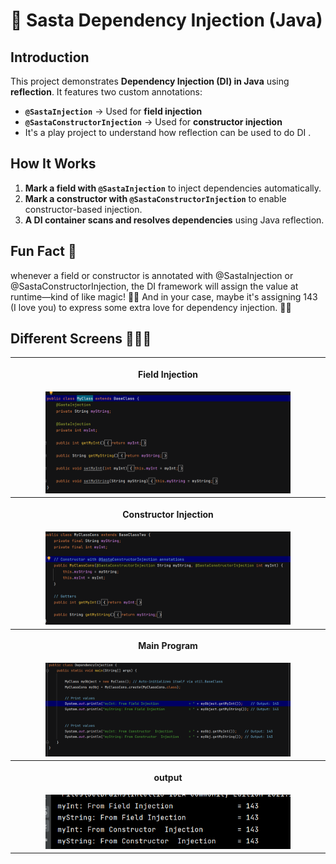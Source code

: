 # 🚀 Sasta Dependency Injection (Java)

## Introduction

This project demonstrates **Dependency Injection (DI) in Java** using **reflection**. It features two custom annotations:

- **`@SastaInjection`** → Used for **field injection**
- **`@SastaConstructorInjection`** → Used for **constructor injection**
- It's a play project to understand how reflection can be used to do DI . 


## How It Works

1. **Mark a field with `@SastaInjection`** to inject dependencies automatically.
2. **Mark a constructor with `@SastaConstructorInjection`** to enable constructor-based injection.
3. **A DI container scans and resolves dependencies** using Java reflection.


## Fun Fact 💖
whenever a field or constructor is annotated with @SastaInjection or @SastaConstructorInjection, 
the DI framework will assign the value at runtime—kind of like magic! 🎩✨ And in your case, maybe it's 
assigning 143 (I love you) to express some extra love for dependency injection. 💖😂

## Different Screens 📱📲📳
<table style="width:100%">
  <tr>
    <th><p p align="center"> Field Injection  </p> </th>
  </tr>
  <tr>
    <td><div  align="center"><img src = "./utils/sastaFieldInjection.png" width="80%" /> </div></td>
  </tr>
 <tr>
    <th><p p align="center"> Constructor Injection  </p> </th>
  </tr>
  <tr>
    <td><div  align="center"><img src = "./utils/sastaConstructorInjection.png" width="80%" /> </div></td>
  </tr>

 <tr>
    <th><p p align="center"> Main Program   </p> </th>
  </tr>
  <tr>
    <td><div  align="center"><img src = "./utils/MainCode.png" width="80%" /> </div></td>
  </tr>

 <tr>
    <th><p p align="center"> output   </p> </th>
  </tr>
  <tr>
    <td><div  align="center"><img src = "./utils/output.png" width="80%" /> </div></td>
  </tr>
</table>



